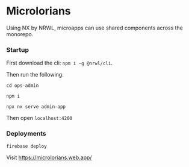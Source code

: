 # Microlorians

Using NX by NRWL, microapps can use shared components across the monorepo.

### Startup

First download the cli: `npm i -g @nrwl/cli`.

Then run the following.

`cd ops-admin`

`npm i`

`npx nx serve admin-app`

Then open `localhost:4200`


### Deployments

`firebase deploy`

Visit https://microlorians.web.app/